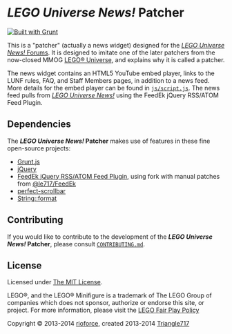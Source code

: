 # _LEGO Universe News!_ Patcher #

[![Built with Grunt](https://cdn.gruntjs.com/builtwith.png)](http://gruntjs.com/)

This is a "patcher" (actually a news widget) designed for the [_LEGO Universe News!_ Forums](http://legouniversenews.forummotion.com/).
It is designed to imitate one of the later patchers from the now-closed MMOG [LEGO® Universe](http://universe.lego.com/en-us/default.aspx),
and explains why it is called a patcher.

The news widget contains an HTML5 YouTube embed player, links to the LUNF rules, FAQ, and Staff Members pages, in addition to a news feed.
More details for the embed player can be found in [`js/script.js`](js/script.js).
The news feed pulls from [_LEGO Universe News!_](http://legouniversenews.wordpress.com/) using the FeedEk jQuery RSS/ATOM Feed Plugin.

## Dependencies ##

The **_LEGO Universe News!_ Patcher** makes use of features in these fine open-source projects:

* [Grunt.js](http://gruntjs.com/)
* [jQuery](https://jquery.com/)
* [FeedEk jQuery RSS/ATOM Feed Plugin](https://github.com/enginkizil/FeedEk#readme), using fork with manual patches from [@le717/FeedEk](https://github.com/le717/FeedEk)
* [perfect-scrollbar](https://github.com/noraesae/perfect-scrollbar#readme)
* [String::format](https://github.com/davidchambers/string-format/)

## Contributing ##

If you would like to contribute to the development of the **_LEGO Universe News!_ Patcher**,
please consult [`CONTRIBUTING.md`](CONTRIBUTING.md).

## License ##

Licensed under [The MIT License](http://opensource.org/licenses/MIT).

LEGO®, and the LEGO® Minifigure is a trademark of The LEGO Group of companies which does not sponsor, authorize or endorse this site, or project. For more information, please visit the [LEGO Fair Play Policy](http://aboutus.lego.com/en-us/legal-notice/fair-play/)

Copyright :copyright: 2013-2014 [rioforce](https://github.com/rioforce/), created 2013-2014 [Triangle717](https://github.com/le717/)
